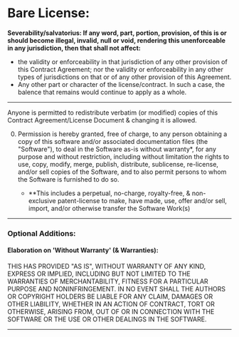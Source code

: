 

# Bare License: 
**Severability/salvatorius: If any word, part, portion, provision, of this is or should become illegal, invalid, null or void, rendering this unenforceable in any jurisdiction, then that shall not affect:** 

* the validity or enforceability in that jurisdiction of any other provision of this Contract Agreement; nor the validity or enforceability in any other types of jurisdictions on that or of any other provision of this Agreement.
* Any other part or character of the license/contract. 
In such a case, the balence that remains would continue to apply as a whole. 

--- 

<Year> 
<Copyright Holder/Licensor> 

Anyone is permitted to redistribute verbatim (or modified) copies of 
this Contract Agreement/License Document & changing it is allowed.

0. Permission is hereby granted, free of charge, to any person obtaining a copy of this
software and/or associated documentation files (the "Software"), to deal in the Software as-is without warranty*, 
for any purpose and without restriction, including without limitation the rights to use, copy, modify,
merge, publish, distribute, sublicense, re-license, and/or sell copies of the Software, and to
also permit persons to whom the Software is furnished to do so. 
   
   + **This includes a perpetual, no-charge, royalty-free, & non-exclusive patent-license 
   to make, have made, use, offer and/or sell, import, and/or otherwise transfer the Software Work(s)   

--- 

### Optional Additions:
#### Elaboration on 'Without Warranty' (& Warranties): 
   
THIS HAS PROVIDED "AS IS", WITHOUT WARRANTY OF ANY KIND, EXPRESS OR IMPLIED,
INCLUDING BUT NOT LIMITED TO THE WARRANTIES OF MERCHANTABILITY, FITNESS FOR A
PARTICULAR PURPOSE AND NONINFRINGEMENT. IN NO EVENT SHALL THE AUTHORS OR COPYRIGHT
HOLDERS BE LIABLE FOR ANY CLAIM, DAMAGES OR OTHER LIABILITY, WHETHER IN AN ACTION
OF CONTRACT, TORT OR OTHERWISE, ARISING FROM, OUT OF OR IN CONNECTION WITH THE
SOFTWARE OR THE USE OR OTHER DEALINGS IN THE SOFTWARE. 
  
  --- 
   
   

